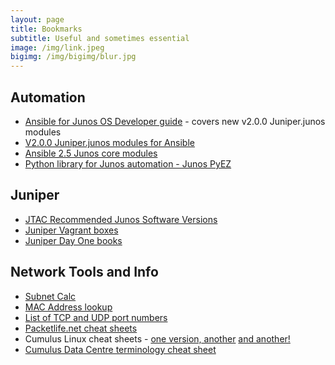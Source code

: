 ```yaml
---
layout: page
title: Bookmarks
subtitle: Useful and sometimes essential
image: /img/link.jpeg
bigimg: /img/bigimg/blur.jpg
---
```


## Automation

* [Ansible for Junos OS Developer guide](https://www.juniper.net/documentation/en_US/junos-ansible/information-products/pathway-pages/junos-ansible.html) - covers new v2.0.0 Juniper.junos modules
* [V2.0.0 Juniper.junos modules for Ansible](https://github.com/Juniper/ansible-junos-stdlib)
* [Ansible 2.5 Junos core modules](http://docs.ansible.com/ansible/latest/modules/list_of_network_modules.html#junos)
* [Python library for Junos automation - Junos PyEZ](https://github.com/Juniper/py-junos-eznc)

## Juniper

* [JTAC Recommended Junos Software Versions](https://kb.juniper.net/InfoCenter/index?page=content&id=KB21476&actp=METADATA)
* [Juniper Vagrant boxes](https://app.vagrantup.com/juniper)
* [Juniper Day One books](https://www.juniper.net/us/en/training/jnbooks/)

## Network Tools and Info

* [Subnet Calc](http://www.subnet-calculator.com/)
* [MAC Address lookup](https://macvendors.com/)
* [List of TCP and UDP port numbers](https://en.wikipedia.org/wiki/List_of_TCP_and_UDP_port_numbers)
* [Packetlife.net cheat sheets](http://packetlife.net/library/cheat-sheets/)
* Cumulus Linux cheat sheets - [one version,](https://cumulusnetworks.app.box.com/v/linux-cheatsheet)[ another](https://drive.google.com/file/d/0B7iknf22mGuyY1lyX2FoVkxIMTQ/view) [and another!](https://cumulusnetworks.com/learn/web-scale-networking-resources/product-collateral/linux-networking-cheat-sheet/)
* [Cumulus Data Centre terminology cheat sheet](https://cumulusnetworks.com/learn/web-scale-networking-resources/guides/networking-terminology-cheat-sheet/)
